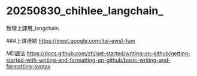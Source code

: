 # 20250830_chihlee_langchain_
致理上課用_langchain

###上課連結
https://meet.google.com/itw-ewsf-fum

MD語法
https://docs.github.com/zh/get-started/writing-on-github/getting-started-with-writing-and-formatting-on-github/basic-writing-and-formatting-syntax

